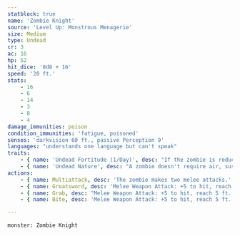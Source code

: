 ```yaml
---
statblock: true
name: 'Zombie Knight'
source: 'Level Up: Monstrous Menagerie'
size: Medium
type: Undead
cr: 3
ac: 16
hp: 52
hit_dice: '8d8 + 16'
speed: '20 ft.'
stats:
    - 16
    - 6
    - 14
    - 3
    - 8
    - 4
damage_immunities: poison
condition_immunities: 'fatigue, poisoned'
senses: 'darkvision 60 ft., passive Perception 9'
languages: "understands one language but can't speak"
traits:
    - { name: 'Undead Fortitude (1/Day)', desc: "If the zombie is reduced to 0 hit points by damage that isn't radiant or from a critical hit, it's instead reduced to 1 hit point, falls prone, and is stunned until the end of its next turn, appearing to be dead." }
    - { name: 'Undead Nature', desc: "A zombie doesn't require air, sustenance, or sleep." }
actions:
    - { name: Multiattack, desc: 'The zombie makes two melee attacks.' }
    - { name: Greatsword, desc: 'Melee Weapon Attack: +5 to hit, reach 5 ft., one target. Hit: 10 (2d6 + 3) slashing damage.' }
    - { name: Grab, desc: "Melee Weapon Attack: +5 to hit, reach 5 ft., one target. Hit: 6 (1d6 + 3) bludgeoning damage, and the creature is grappled if it's Medium or smaller (escape DC 13), and until the grapple ends, the zombie can't grab another target." }
    - { name: Bite, desc: 'Melee Weapon Attack: +5 to hit, reach 5 ft., one creature grappled by a zombie. Hit: 8 (1d10 + 3) piercing damage, and the zombie regains hit points equal to the damage dealt.' }

---
```

```statblock
monster: Zombie Knight
```
